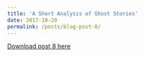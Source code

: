 ```yaml
---
title: 'A Short Analysis of Ghost Stories'
date: 2017-10-20
permalink: /posts/blog-post-8/
---
```


<a href = "http://chengguo2000.github.io/files/Blog-Posts/8_-_A_Short_Analysis_of_Ghost_Stories.pdf">Download post 8 here</a>